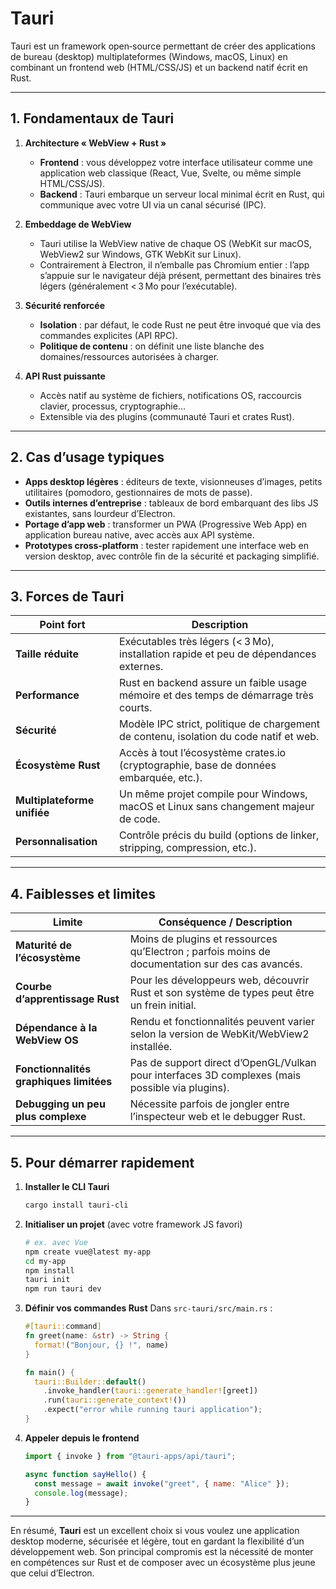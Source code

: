 # Tauri

Tauri est un framework open‑source permettant de créer des applications de bureau (desktop) multiplateformes (Windows, macOS, Linux) en combinant un frontend web (HTML/CSS/JS) et un backend natif écrit en Rust.

---

## 1. Fondamentaux de Tauri

1. **Architecture « WebView + Rust »**

   - **Frontend** : vous développez votre interface utilisateur comme une application web classique (React, Vue, Svelte, ou même simple HTML/CSS/JS).
   - **Backend** : Tauri embarque un serveur local minimal écrit en Rust, qui communique avec votre UI via un canal sécurisé (IPC).

2. **Embeddage de WebView**

   - Tauri utilise la WebView native de chaque OS (WebKit sur macOS, WebView2 sur Windows, GTK WebKit sur Linux).
   - Contrairement à Electron, il n’emballe pas Chromium entier : l’app s’appuie sur le navigateur déjà présent, permettant des binaires très légers (généralement < 3 Mo pour l’exécutable).

3. **Sécurité renforcée**

   - **Isolation** : par défaut, le code Rust ne peut être invoqué que via des commandes explicites (API RPC).
   - **Politique de contenu** : on définit une liste blanche des domaines/ressources autorisées à charger.

4. **API Rust puissante**

   - Accès natif au système de fichiers, notifications OS, raccourcis clavier, processus, cryptographie…
   - Extensible via des plugins (communauté Tauri et crates Rust).

---

## 2. Cas d’usage typiques

- **Apps desktop légères** : éditeurs de texte, visionneuses d’images, petits utilitaires (pomodoro, gestionnaires de mots de passe).
- **Outils internes d’entreprise** : tableaux de bord embarquant des libs JS existantes, sans lourdeur d’Electron.
- **Portage d’app web** : transformer un PWA (Progressive Web App) en application bureau native, avec accès aux API système.
- **Prototypes cross‑platform** : tester rapidement une interface web en version desktop, avec contrôle fin de la sécurité et packaging simplifié.

---

## 3. Forces de Tauri

| Point fort                  | Description                                                                            |
| --------------------------- | -------------------------------------------------------------------------------------- |
| **Taille réduite**          | Exécutables très légers (< 3 Mo), installation rapide et peu de dépendances externes.  |
| **Performance**             | Rust en backend assure un faible usage mémoire et des temps de démarrage très courts.  |
| **Sécurité**                | Modèle IPC strict, politique de chargement de contenu, isolation du code natif et web. |
| **Écosystème Rust**         | Accès à tout l’écosystème crates.io (cryptographie, base de données embarquée, etc.).  |
| **Multiplateforme unifiée** | Un même projet compile pour Windows, macOS et Linux sans changement majeur de code.    |
| **Personnalisation**        | Contrôle précis du build (options de linker, stripping, compression, etc.).            |

---

## 4. Faiblesses et limites

| Limite                                  | Conséquence / Description                                                                        |
| --------------------------------------- | ------------------------------------------------------------------------------------------------ |
| **Maturité de l’écosystème**            | Moins de plugins et ressources qu’Electron ; parfois moins de documentation sur des cas avancés. |
| **Courbe d’apprentissage Rust**         | Pour les développeurs web, découvrir Rust et son système de types peut être un frein initial.    |
| **Dépendance à la WebView OS**          | Rendu et fonctionnalités peuvent varier selon la version de WebKit/WebView2 installée.           |
| **Fonctionnalités graphiques limitées** | Pas de support direct d’OpenGL/Vulkan pour interfaces 3D complexes (mais possible via plugins).  |
| **Debugging un peu plus complexe**      | Nécessite parfois de jongler entre l’inspecteur web et le debugger Rust.                         |

---

## 5. Pour démarrer rapidement

1. **Installer le CLI Tauri**

   ```bash
   cargo install tauri-cli
   ```

2. **Initialiser un projet** (avec votre framework JS favori)

   ```bash
   # ex. avec Vue
   npm create vue@latest my-app
   cd my-app
   npm install
   tauri init
   npm run tauri dev
   ```

3. **Définir vos commandes Rust**
   Dans `src-tauri/src/main.rs` :

   ```rust
   #[tauri::command]
   fn greet(name: &str) -> String {
     format!("Bonjour, {} !", name)
   }

   fn main() {
     tauri::Builder::default()
       .invoke_handler(tauri::generate_handler![greet])
       .run(tauri::generate_context!())
       .expect("error while running tauri application");
   }
   ```

4. **Appeler depuis le frontend**

   ```js
   import { invoke } from "@tauri-apps/api/tauri";

   async function sayHello() {
     const message = await invoke("greet", { name: "Alice" });
     console.log(message);
   }
   ```

---

En résumé, **Tauri** est un excellent choix si vous voulez une application desktop moderne, sécurisée et légère, tout en gardant la flexibilité d’un développement web.
Son principal compromis est la nécessité de monter en compétences sur Rust et de composer avec un écosystème plus jeune que celui d’Electron.
